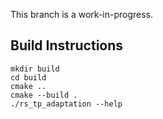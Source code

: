 This branch is a work-in-progress.

## Build Instructions ##

```
mkdir build
cd build
cmake ..
cmake --build .
./rs_tp_adaptation --help 
```

